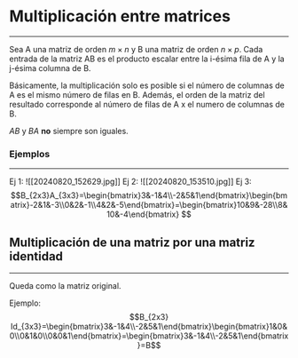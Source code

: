 # Multiplicación entre matrices
***
Sea A una matriz de orden $m \times n$ y B una matriz de orden $n \times p$. Cada entrada de la matriz AB es el producto escalar entre la i-ésima fila de A y la j-ésima columna de B.

Básicamente, la multiplicación solo es posible si el número de columnas de A es el mismo número de filas en B. Además, el orden de la matriz del resultado corresponde al número de filas de A x el numero de columnas de B.

$AB$ y $BA$ **no** siempre son iguales.
### Ejemplos
***
Ej 1:
	![[20240820_152629.jpg]]
Ej 2:
	![[20240820_153510.jpg]]
Ej 3:
$$B_{2x3}A_{3x3}=\begin{bmatrix}3&-1&4\\-2&5&1\end{bmatrix}\begin{bmatrix}-2&1&-3\\0&2&-1\\4&2&-5\end{bmatrix}=\begin{bmatrix}10&9&-28\\8&10&-4\end{bmatrix} $$
## Multiplicación de una matriz por una matriz identidad
***
Queda como la matriz original.

Ejemplo:
$$B_{2x3} Id_{3x3}=\begin{bmatrix}3&-1&4\\-2&5&1\end{bmatrix}\begin{bmatrix}1&0&0\\0&1&0\\0&0&1\end{bmatrix}=\begin{bmatrix}3&-1&4\\-2&5&1\end{bmatrix}=B$$
